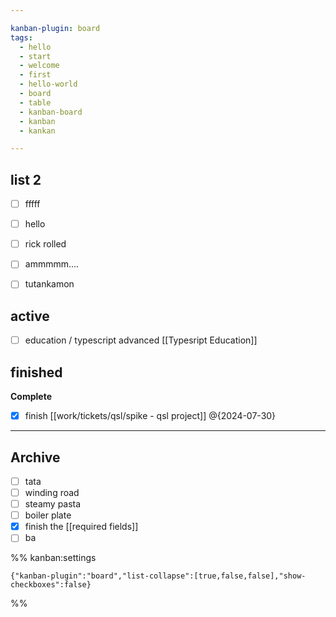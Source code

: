 ```yaml
---

kanban-plugin: board
tags:
  - hello
  - start
  - welcome
  - first
  - hello-world
  - board
  - table
  - kanban-board
  - kanban
  - kankan

---
```


## list 2

- [ ] fffff
- [ ] hello
- [ ] rick rolled
- [ ] ammmmm....
- [ ] tutankamon


## active

- [ ] education / typescript advanced [[Typesript Education]]


## finished

**Complete**
- [x] finish [[work/tickets/qsl/spike - qsl project]] @{2024-07-30}


***

## Archive

- [ ] tata
- [ ] winding road
- [ ] steamy pasta
- [ ] boiler plate
- [x] finish the [[required fields]]
- [ ] ba

%% kanban:settings
```
{"kanban-plugin":"board","list-collapse":[true,false,false],"show-checkboxes":false}
```
%%